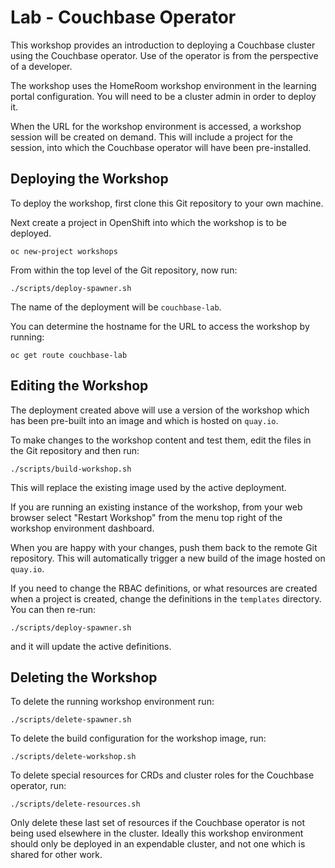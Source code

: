 Lab - Couchbase Operator
========================

This workshop provides an introduction to deploying a Couchbase cluster using the Couchbase operator. Use of the operator is from the perspective of a developer.

The workshop uses the HomeRoom workshop environment in the learning portal configuration. You will need to be a cluster admin in order to deploy it.

When the URL for the workshop environment is accessed, a workshop session will be created on demand. This will include a project for the session, into which the Couchbase operator will have been pre-installed.

Deploying the Workshop
----------------------

To deploy the workshop, first clone this Git repository to your own machine.

Next create a project in OpenShift into which the workshop is to be deployed.

```
oc new-project workshops
```

From within the top level of the Git repository, now run:

```
./scripts/deploy-spawner.sh
```

The name of the deployment will be ``couchbase-lab``.

You can determine the hostname for the URL to access the workshop by running:

```
oc get route couchbase-lab
```

Editing the Workshop
--------------------

The deployment created above will use a version of the workshop which has been pre-built into an image and which is hosted on ``quay.io``.

To make changes to the workshop content and test them, edit the files in the Git repository and then run:

```
./scripts/build-workshop.sh
```

This will replace the existing image used by the active deployment.

If you are running an existing instance of the workshop, from your web browser select "Restart Workshop" from the menu top right of the workshop environment dashboard.

When you are happy with your changes, push them back to the remote Git repository. This will automatically trigger a new build of the image hosted on ``quay.io``.

If you need to change the RBAC definitions, or what resources are created when a project is created, change the definitions in the ``templates`` directory. You can then re-run:

```
./scripts/deploy-spawner.sh
```

and it will update the active definitions.

Deleting the Workshop
---------------------

To delete the running workshop environment run:

```
./scripts/delete-spawner.sh
```

To delete the build configuration for the workshop image, run:

```
./scripts/delete-workshop.sh
```

To delete special resources for CRDs and cluster roles for the Couchbase operator, run:

```
./scripts/delete-resources.sh
```

Only delete these last set of resources if the Couchbase operator is not being used elsewhere in the cluster. Ideally this workshop environment should only be deployed in an expendable cluster, and not one which is shared for other work.
